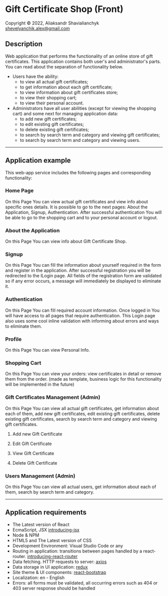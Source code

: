 # Gift Certificate Shop (Front)

Copyright &copy; 2022, Aliaksandr Shavialianchyk shevelyanchik.alex@gmail.com

## Description

Web application that performs the functionality of an online store of gift certificates. This application contains both
user's and administrator's parts. You can read about the separation of functionality below.

* Users have the ability:
    * to view all actual gift certificates;
    * to get information about each gift certificate;
    * to view information about gift certificates store;
    * to view their shopping cart;
    * to view their personal account.
* Administrators have all user abilities (except for viewing the shopping cart) and some next for managing application
  data:
    * to add new gift certificates;
    * to edit existing gift certificates;
    * to delete existing gift certificates;
    * to search by search term and category and viewing gift certificates;
    * to search by search term and category and viewing users.

***

## Application example

This web-app service includes the following pages and corresponding functionality:

### Home Page

On this Page You can view actual gift certificates and view info about specific ones details. It is possible to go to
the next pages: About the Application, Signup, Authentication. After successful authentication You will be able to go to
the shopping cart and to your personal account or logout.

### About the Application

On this Page You can view info about Gift Certificate Shop.

### Signup

On this Page You can fill the information about yourself required in the form and register in the application. After
successful registration you will be redirected to the lLogin page. All fields of the registration form are validated so
if any error occurs, a message will immediately be displayed to eliminate it.

### Authentication

On this Page You can fill required account information. Once logged in You will have access to all pages that require
authentication. This Login page also uses some cool inline validation with informing about errors and ways to eliminate
them.

### Profile

On this Page You can view Personal Info.

### Shopping Cart

On this Page You can view your orders: view certificates in detail or remove them from the order. (made as template,
business logic for this functionality will be implemented in the future)

### Gift Certificates Management (Admin)

On this Page You can view all actual gift certificates, get information about each of them, add new gift certificates,
edit existing gift certificates, delete existing gift certificates, search by search term and category and viewing gift
certificates.

1. Add new Gift Certificate

2. Edit Gift Certificate

3. View Gift Certificate

4. Delete Gift Certificate

### Users Management (Admin)

On this Page You can view all actual users, get information about each of them, search by search term and category.

***

## Application requirements

* The Latest version of React
* EcmaScript, JSX [introducing-jsx](https://reactjs.org/docs/introducing-jsx.html)
* Node & NPM
* HTML5 and The Latest version of CSS
* Development Environment: Visual Studio Code or any
* Routing in application: transitions between pages handled by a
  react-router. [introducing-react-router](https://reacttraining.com/react-router/native/guides/quick-start)
* Data fetching. HTTP requests to server: [axios](https://axios-http.com/docs/intro)
* Data storage in UI application: [redux](https://redux.js.org/)
* Site theme & UI components: [react-bootstrap](https://github.com/react-bootstrap/react-bootstrap)
* Localization: en - English
* Errors: all forms must be validated, all occurring errors such as 404 or 403 server response should be handled
